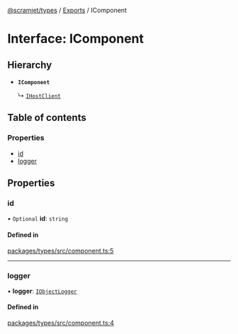 [@scramjet/types](../README.md) / [Exports](../modules.md) / IComponent

# Interface: IComponent

## Hierarchy

- **`IComponent`**

  ↳ [`IHostClient`](IHostClient.md)

## Table of contents

### Properties

- [id](IComponent.md#id)
- [logger](IComponent.md#logger)

## Properties

### id

• `Optional` **id**: `string`

#### Defined in

[packages/types/src/component.ts:5](https://github.com/scramjetorg/transform-hub/blob/HEAD/packages/types/src/component.ts#L5)

___

### logger

• **logger**: [`IObjectLogger`](IObjectLogger.md)

#### Defined in

[packages/types/src/component.ts:4](https://github.com/scramjetorg/transform-hub/blob/HEAD/packages/types/src/component.ts#L4)
